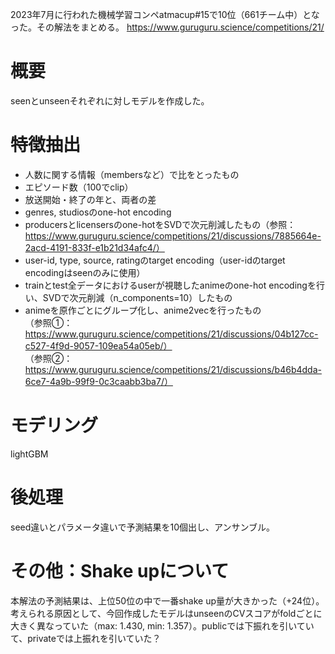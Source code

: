 2023年7月に行われた機械学習コンペatmacup#15で10位（661チーム中）となった。その解法をまとめる。
https://www.guruguru.science/competitions/21/

# 概要
seenとunseenそれぞれに対しモデルを作成した。
  
# 特徴抽出
- 人数に関する情報（membersなど）で比をとったもの
- エピソード数（100でclip）
- 放送開始・終了の年と、両者の差
- genres, studiosのone-hot encoding
- producersとlicensersのone-hotをSVDで次元削減したもの（参照：https://www.guruguru.science/competitions/21/discussions/7885664e-2acd-4191-833f-e1b21d34afc4/）
- user-id, type, source, ratingのtarget encoding（user-idのtarget encodingはseenのみに使用）  
- trainとtest全データにおけるuserが視聴したanimeのone-hot encodingを行い、SVDで次元削減（n_components=10）したもの
- animeを原作ごとにグループ化し、anime2vecを行ったもの  
  （参照①：https://www.guruguru.science/competitions/21/discussions/04b127cc-c527-4f9d-9057-109ea54a05eb/）  
  （参照②：https://www.guruguru.science/competitions/21/discussions/b46b4dda-6ce7-4a9b-99f9-0c3caabb3ba7/）

# モデリング
lightGBM

# 後処理
seed違いとパラメータ違いで予測結果を10個出し、アンサンブル。

# その他：Shake upについて
本解法の予測結果は、上位50位の中で一番shake up量が大きかった（+24位）。考えられる原因として、今回作成したモデルはunseenのCVスコアがfoldごとに大きく異なっていた（max: 1.430, min: 1.357）。publicでは下振れを引いていて、privateでは上振れを引いていた？


  
